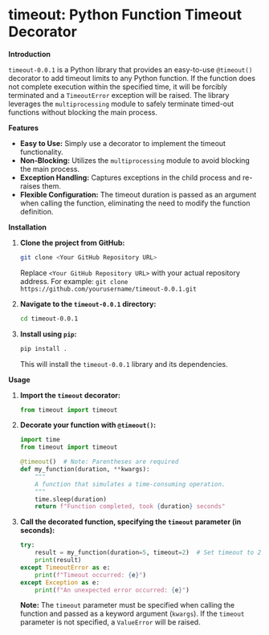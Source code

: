 # timeout: Python Function Timeout Decorator

**Introduction**

`timeout-0.0.1` is a Python library that provides an easy-to-use `@timeout()` decorator to add timeout limits to any Python function. If the function does not complete execution within the specified time, it will be forcibly terminated and a `TimeoutError` exception will be raised. The library leverages the `multiprocessing` module to safely terminate timed-out functions without blocking the main process.

**Features**

*   **Easy to Use:** Simply use a decorator to implement the timeout functionality.
*   **Non-Blocking:** Utilizes the `multiprocessing` module to avoid blocking the main process.
*   **Exception Handling:** Captures exceptions in the child process and re-raises them.
*   **Flexible Configuration:** The timeout duration is passed as an argument when calling the function, eliminating the need to modify the function definition.

**Installation**

1.  **Clone the project from GitHub:**

    ```bash
    git clone <Your GitHub Repository URL>
    ```

    Replace `<Your GitHub Repository URL>` with your actual repository address.  For example: `git clone https://github.com/yourusername/timeout-0.0.1.git`

2.  **Navigate to the `timeout-0.0.1` directory:**

    ```bash
    cd timeout-0.0.1
    ```

3.  **Install using `pip`:**

    ```bash
    pip install .
    ```

    This will install the `timeout-0.0.1` library and its dependencies.

**Usage**

1.  **Import the `timeout` decorator:**

    ```python
    from timeout import timeout
    ```

2.  **Decorate your function with `@timeout()`:**

    ```python
    import time
    from timeout import timeout

    @timeout()  # Note: Parentheses are required
    def my_function(duration, **kwargs):
        """
        A function that simulates a time-consuming operation.
        """
        time.sleep(duration)
        return f"Function completed, took {duration} seconds"
    ```

3.  **Call the decorated function, specifying the `timeout` parameter (in seconds):**

    ```python
    try:
        result = my_function(duration=5, timeout=2)  # Set timeout to 2 seconds
        print(result)
    except TimeoutError as e:
        print(f"Timeout occurred: {e}")
    except Exception as e:
        print(f"An unexpected error occurred: {e}")
    ```

    **Note:** The `timeout` parameter must be specified when calling the function and passed as a keyword argument (`kwargs`). If the `timeout` parameter is not specified, a `ValueError` will be raised.
